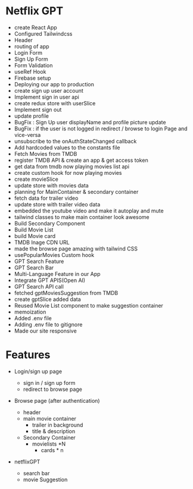 # Netflix GPT

- create React App
- Configured Tailwindcss
- Header 
- routing of app
- Login Form 
- Sign Up Form 
- Form Validation
- useRef Hook
- Firebase setup
- Deploying our app to production
- create sign up user account
- Implement sign in user api
- create redux store with userSlice
- Implement sign out 
- update profile
- BugFix : Sign Up user displayName and profile picture update
- BugFix : if the user is not logged in redirect / browse to login Page and vice-versa
- unsubscribe to the onAuthStateChanged callback
- Add hardcoded values to the constants file
- Fetch Movies from TMDB 
- register TMDB API & create an app  & get access token
- get data from tmdb now playing movies list api
- create custom hook for now playing movies
- create movieSlice
- update store with movies data
- planning for MainContainer & secondary container
- fetch data for trailer video
- update store with trailer video data
- embedded the youtube video and make it autoplay and mute
- tailwind classes to make main container look awesome
- Build Secondary Component
- Build Movie List
- build Movie card
- TMDB Inage CDN URL
- made the browse page amazing with tailwind CSS
- usePopularMovies Custom hook
- GPT Search Feature 
- GPT Search Bar
- Multi-Language Feature in our App
- Integrate  GPT APIS(Open AI)
- GPT Search API call
- fetched gptMoviesSuggestion from TMDB 
- create gptSlice added data
- Reused Movie List component to make suggestion container
- memoization
- Added .env file
- Adding .env file to gitignore
- Made our site responsive

# Features
- Login/sign up page
  - sign in / sign up form
  - redirect to browse page

- Browse page (after authentication)
  - header
  - main movie container
     - trailer in background
     - title & description
  - Secondary Container
     - movielists *N
       - cards * n
- netflixGPT 
  - search bar
  - movie Suggestion